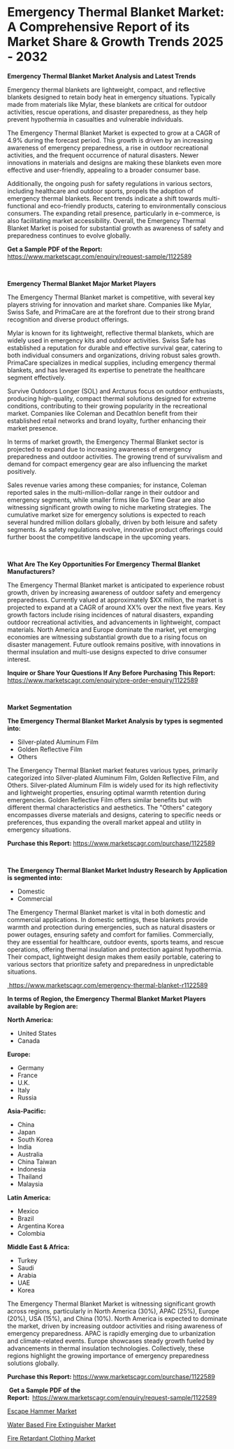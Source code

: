 <p><h1>Emergency Thermal Blanket Market: A Comprehensive Report of its Market Share & Growth Trends 2025 - 2032</h1></p><p><strong>Emergency Thermal Blanket Market Analysis and Latest Trends</strong></p>
<p><p>Emergency thermal blankets are lightweight, compact, and reflective blankets designed to retain body heat in emergency situations. Typically made from materials like Mylar, these blankets are critical for outdoor activities, rescue operations, and disaster preparedness, as they help prevent hypothermia in casualties and vulnerable individuals.</p><p>The Emergency Thermal Blanket Market is expected to grow at a CAGR of 4.9% during the forecast period. This growth is driven by an increasing awareness of emergency preparedness, a rise in outdoor recreational activities, and the frequent occurrence of natural disasters. Newer innovations in materials and designs are making these blankets even more effective and user-friendly, appealing to a broader consumer base.</p><p>Additionally, the ongoing push for safety regulations in various sectors, including healthcare and outdoor sports, propels the adoption of emergency thermal blankets. Recent trends indicate a shift towards multi-functional and eco-friendly products, catering to environmentally conscious consumers. The expanding retail presence, particularly in e-commerce, is also facilitating market accessibility. Overall, the Emergency Thermal Blanket Market is poised for substantial growth as awareness of safety and preparedness continues to evolve globally.</p></p>
<p><strong>Get a Sample PDF of the Report:&nbsp;</strong> <a href="https://www.marketscagr.com/enquiry/request-sample/1122589?utm_campaign=2031&utm_medium=2&utm_source=Github&utm_content=ia&utm_term=05042025&utm_id=emergency-thermal-blanket">https://www.marketscagr.com/enquiry/request-sample/1122589</a></p>
<p>&nbsp;</p>
<p><strong>Emergency Thermal Blanket Major Market Players</strong></p>
<p><p>The Emergency Thermal Blanket market is competitive, with several key players striving for innovation and market share. Companies like Mylar, Swiss Safe, and PrimaCare are at the forefront due to their strong brand recognition and diverse product offerings. </p><p>Mylar is known for its lightweight, reflective thermal blankets, which are widely used in emergency kits and outdoor activities. Swiss Safe has established a reputation for durable and effective survival gear, catering to both individual consumers and organizations, driving robust sales growth. PrimaCare specializes in medical supplies, including emergency thermal blankets, and has leveraged its expertise to penetrate the healthcare segment effectively. </p><p>Survive Outdoors Longer (SOL) and Arcturus focus on outdoor enthusiasts, producing high-quality, compact thermal solutions designed for extreme conditions, contributing to their growing popularity in the recreational market. Companies like Coleman and Decathlon benefit from their established retail networks and brand loyalty, further enhancing their market presence.</p><p>In terms of market growth, the Emergency Thermal Blanket sector is projected to expand due to increasing awareness of emergency preparedness and outdoor activities. The growing trend of survivalism and demand for compact emergency gear are also influencing the market positively. </p><p>Sales revenue varies among these companies; for instance, Coleman reported sales in the multi-million-dollar range in their outdoor and emergency segments, while smaller firms like Go Time Gear are also witnessing significant growth owing to niche marketing strategies. The cumulative market size for emergency solutions is expected to reach several hundred million dollars globally, driven by both leisure and safety segments. As safety regulations evolve, innovative product offerings could further boost the competitive landscape in the upcoming years.</p></p>
<p>&nbsp;</p>
<p><strong>What Are The Key Opportunities For Emergency Thermal Blanket Manufacturers?</strong></p>
<p><p>The Emergency Thermal Blanket market is anticipated to experience robust growth, driven by increasing awareness of outdoor safety and emergency preparedness. Currently valued at approximately $XX million, the market is projected to expand at a CAGR of around XX% over the next five years. Key growth factors include rising incidences of natural disasters, expanding outdoor recreational activities, and advancements in lightweight, compact materials. North America and Europe dominate the market, yet emerging economies are witnessing substantial growth due to a rising focus on disaster management. Future outlook remains positive, with innovations in thermal insulation and multi-use designs expected to drive consumer interest.</p></p>
<p><strong>Inquire or Share Your Questions If Any Before Purchasing This Report:</strong> <a href="https://www.marketscagr.com/enquiry/pre-order-enquiry/1122589?utm_campaign=2031&utm_medium=2&utm_source=Github&utm_content=ia&utm_term=05042025&utm_id=emergency-thermal-blanket">https://www.marketscagr.com/enquiry/pre-order-enquiry/1122589</a></p>
<p>&nbsp;</p>
<p><strong>Market Segmentation</strong></p>
<p><strong>The Emergency Thermal Blanket Market Analysis by types is segmented into:</strong></p>
<p><ul><li>Silver-plated Aluminum Film</li><li>Golden Reflective Film</li><li>Others</li></ul></p>
<p><p>The Emergency Thermal Blanket market features various types, primarily categorized into Silver-plated Aluminum Film, Golden Reflective Film, and Others. Silver-plated Aluminum Film is widely used for its high reflectivity and lightweight properties, ensuring optimal warmth retention during emergencies. Golden Reflective Film offers similar benefits but with different thermal characteristics and aesthetics. The "Others" category encompasses diverse materials and designs, catering to specific needs or preferences, thus expanding the overall market appeal and utility in emergency situations.</p></p>
<p><strong>Purchase this Report:&nbsp;</strong><a href="https://www.marketscagr.com/purchase/1122589?utm_campaign=2031&utm_medium=2&utm_source=Github&utm_content=ia&utm_term=05042025&utm_id=emergency-thermal-blanket">https://www.marketscagr.com/purchase/1122589</a></p>
<p>&nbsp;</p>
<p><strong>The Emergency Thermal Blanket Market Industry Research by Application is segmented into:</strong></p>
<p><ul><li>Domestic</li><li>Commercial</li></ul></p>
<p><p>The Emergency Thermal Blanket market is vital in both domestic and commercial applications. In domestic settings, these blankets provide warmth and protection during emergencies, such as natural disasters or power outages, ensuring safety and comfort for families. Commercially, they are essential for healthcare, outdoor events, sports teams, and rescue operations, offering thermal insulation and protection against hypothermia. Their compact, lightweight design makes them easily portable, catering to various sectors that prioritize safety and preparedness in unpredictable situations.</p></p>
<p><a href="https://www.marketscagr.com/emergency-thermal-blanket-r1122589?utm_campaign=2031&utm_medium=2&utm_source=Github&utm_content=ia&utm_term=05042025&utm_id=emergency-thermal-blanket">&nbsp;https://www.marketscagr.com/emergency-thermal-blanket-r1122589</a></p>
<p><strong>In terms of Region, the Emergency Thermal Blanket Market Players available by Region are:</strong></p>
<p>
    <p> <strong> North America: </strong>
        <ul>
            <li>United States</li>
            <li>Canada</li>
        </ul>
        </p> 
    <p> <strong> Europe: </strong>
        <ul>
            <li>Germany</li>
            <li>France</li>
            <li>U.K.</li>
            <li>Italy</li>
            <li>Russia</li>
        </ul>
        </p> 
    <p> <strong> Asia-Pacific: </strong>
        <ul>
            <li>China</li>
            <li>Japan</li>
            <li>South Korea</li>
            <li>India</li>
            <li>Australia</li>
            <li>China Taiwan</li>
            <li>Indonesia</li>
            <li>Thailand</li>
            <li>Malaysia</li>
        </ul>
        </p> 
    <p> <strong> Latin America: </strong>
        <ul>
            <li>Mexico</li>
            <li>Brazil</li>
            <li>Argentina Korea</li>
            <li>Colombia</li>
        </ul>
        </p> 
    <p> <strong> Middle East & Africa: </strong>
        <ul>
            <li>Turkey</li>
            <li>Saudi</li>
            <li>Arabia</li>
            <li>UAE</li>
            <li>Korea</li>
        </ul>
    </p>
    </p>
<p><p>The Emergency Thermal Blanket Market is witnessing significant growth across regions, particularly in North America (30%), APAC (25%), Europe (20%), USA (15%), and China (10%). North America is expected to dominate the market, driven by increasing outdoor activities and rising awareness of emergency preparedness. APAC is rapidly emerging due to urbanization and climate-related events. Europe showcases steady growth fueled by advancements in thermal insulation technologies. Collectively, these regions highlight the growing importance of emergency preparedness solutions globally.</p></p>
<p><strong>Purchase this Report: </strong><a href="https://www.marketscagr.com/purchase/1122589?utm_campaign=2031&utm_medium=2&utm_source=Github&utm_content=ia&utm_term=05042025&utm_id=emergency-thermal-blanket">https://www.marketscagr.com/purchase/1122589</a></p>
<p>&nbsp;<strong>Get a Sample PDF of the Report:&nbsp;&nbsp;</strong><a href="https://www.marketscagr.com/enquiry/request-sample/1122589?utm_campaign=2031&utm_medium=2&utm_source=Github&utm_content=ia&utm_term=05042025&utm_id=emergency-thermal-blanket">https://www.marketscagr.com/enquiry/request-sample/1122589</a></p>
<p><strong></strong></p>
<p><p><a href="https://github.com/aloyoarmahvr/Market-Research-Report-List-1/blob/main/escape-hammer-market.md?utm_campaign=2031&utm_medium=2&utm_source=Github&utm_content=ia&utm_term=05042025&utm_id=emergency-thermal-blanket">Escape Hammer Market</a></p><p><a href="https://github.com/wileonie19657/Market-Research-Report-List-1/blob/main/water-based-fire-extinguisher-market.md?utm_campaign=2031&utm_medium=2&utm_source=Github&utm_content=ia&utm_term=05042025&utm_id=emergency-thermal-blanket">Water Based Fire Extinguisher Market</a></p><p><a href="https://github.com/PeterParrish5/Market-Research-Report-List-7/blob/main/fire-retardant-clothing-market.md?utm_campaign=2031&utm_medium=2&utm_source=Github&utm_content=ia&utm_term=05042025&utm_id=emergency-thermal-blanket">Fire Retardant Clothing Market</a></p></p>